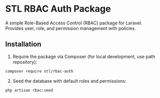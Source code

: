# STL RBAC Auth Package

A simple Role-Based Access Control (RBAC) package for Laravel.  
Provides user, role, and permission management with policies.

## Installation

1. Require the package via Composer (for local development, use path repository):
```bash
composer require stl/rbac-auth
```

2. Seed the database with default roles and permissions:
```bash
php artisan rbac:seed
```